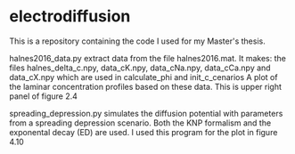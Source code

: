 # electrodiffusion

This is a repository containing the code I used for my Master's thesis.


halnes2016_data.py extract data from the file halnes2016.mat. It makes:
the files halnes_delta_c.npy, data_cK.npy, data_cNa.npy, data_cCa.npy and data_cX.npy which are used in calculate_phi and init_c_cenarios
A plot of the laminar concentration profiles based on these data. This is upper right panel of figure 2.4

spreading_depression.py simulates the diffusion potential with parameters from a spreading depression scenario. 
Both the KNP formalism and the exponental decay (ED) are used.
I used this program for the plot in figure 4.10
